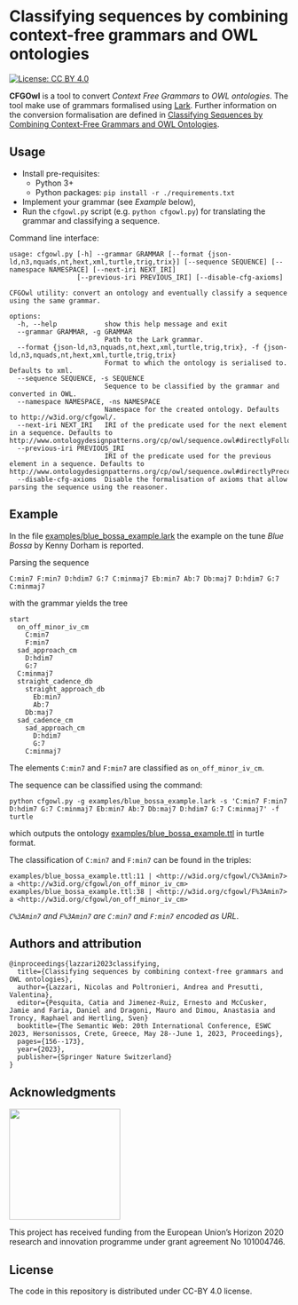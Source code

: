 # Classifying sequences by combining context-free grammars and OWL ontologies

[![License: CC BY 4.0](https://img.shields.io/badge/License-CC_BY_4.0-lightgrey.svg)](https://creativecommons.org/licenses/by/4.0/)

**CFGOwl** is a tool to convert *Context Free Grammars* to *OWL ontologies*. The tool make use of grammars formalised using [Lark](https://github.com/lark-parser/lark).
Further information on the conversion formalisation are defined in [Classifying Sequences by Combining Context-Free Grammars and OWL Ontologies](https://link.springer.com/chapter/10.1007/978-3-031-33455-9_10).


## Usage

* Install pre-requisites:
  * Python 3+
  * Python packages: `pip install -r ./requirements.txt`
* Implement your grammar (see *Example* below),
* Run the `cfgowl.py` script (e.g. `python cfgowl.py`) for translating the grammar and classifying a sequence.

Command line interface:

```
usage: cfgowl.py [-h] --grammar GRAMMAR [--format {json-ld,n3,nquads,nt,hext,xml,turtle,trig,trix}] [--sequence SEQUENCE] [--namespace NAMESPACE] [--next-iri NEXT_IRI]
                 [--previous-iri PREVIOUS_IRI] [--disable-cfg-axioms]

CFGOwl utility: convert an ontology and eventually classify a sequence using the same grammar.

options:
  -h, --help            show this help message and exit
  --grammar GRAMMAR, -g GRAMMAR
                        Path to the Lark grammar.
  --format {json-ld,n3,nquads,nt,hext,xml,turtle,trig,trix}, -f {json-ld,n3,nquads,nt,hext,xml,turtle,trig,trix}
                        Format to which the ontology is serialised to. Defaults to xml.
  --sequence SEQUENCE, -s SEQUENCE
                        Sequence to be classified by the grammar and converted in OWL.
  --namespace NAMESPACE, -ns NAMESPACE
                        Namespace for the created ontology. Defaults to http://w3id.org/cfgowl/.
  --next-iri NEXT_IRI   IRI of the predicate used for the next element in a sequence. Defaults to http://www.ontologydesignpatterns.org/cp/owl/sequence.owl#directlyFollows
  --previous-iri PREVIOUS_IRI
                        IRI of the predicate used for the previous element in a sequence. Defaults to http://www.ontologydesignpatterns.org/cp/owl/sequence.owl#directlyPrecedes
  --disable-cfg-axioms  Disable the formalisation of axioms that allow parsing the sequence using the reasoner.
```

## Example

In the file [examples/blue_bossa_example.lark](examples/blue_bossa_example.lark) the example on the tune *Blue Bossa* by Kenny Dorham is reported.

Parsing the sequence

```
C:min7 F:min7 D:hdim7 G:7 C:minmaj7 Eb:min7 Ab:7 Db:maj7 D:hdim7 G:7 C:minmaj7
```

with the grammar yields the tree

```
start
  on_off_minor_iv_cm
    C:min7
    F:min7
  sad_approach_cm
    D:hdim7
    G:7
  C:minmaj7
  straight_cadence_db
    straight_approach_db
      Eb:min7
      Ab:7
    Db:maj7
  sad_cadence_cm
    sad_approach_cm
      D:hdim7
      G:7
    C:minmaj7
```

The elements `C:min7` and `F:min7` are classified as `on_off_minor_iv_cm`.

The sequence can be classified using the command:

```
python cfgowl.py -g examples/blue_bossa_example.lark -s 'C:min7 F:min7 D:hdim7 G:7 C:minmaj7 Eb:min7 Ab:7 Db:maj7 D:hdim7 G:7 C:minmaj7' -f turtle
```

which outputs the ontology [examples/blue_bossa_example.ttl](examples/blue_bossa_example.ttl) in turtle format.

The classification of `C:min7` and `F:min7` can be found in the triples:

```
examples/blue_bossa_example.ttl:11 | <http://w3id.org/cfgowl/C%3Amin7> a <http://w3id.org/cfgowl/on_off_minor_iv_cm>
examples/blue_bossa_example.ttl:38 | <http://w3id.org/cfgowl/F%3Amin7> a <http://w3id.org/cfgowl/on_off_minor_iv_cm>
```

*`C%3Amin7` and `F%3Amin7` are `C:min7` and `F:min7` encoded as URL*.

## Authors and attribution

```
@inproceedings{lazzari2023classifying,
  title={Classifying sequences by combining context-free grammars and OWL ontologies},
  author={Lazzari, Nicolas and Poltronieri, Andrea and Presutti, Valentina},
  editor={Pesquita, Catia and Jimenez-Ruiz, Ernesto and McCusker, Jamie and Faria, Daniel and Dragoni, Mauro and Dimou, Anastasia and Troncy, Raphael and Hertling, Sven}
  booktitle={The Semantic Web: 20th International Conference, ESWC 2023, Hersonissos, Crete, Greece, May 28--June 1, 2023, Proceedings},
  pages={156--173},
  year={2023},
  publisher={Springer Nature Switzerland}
}
```

## Acknowledgments

<a href="https://polifonia-project.eu"><img src="assets/polifonia.jpg" style="width:200px;"></a>

This project has received funding from the European Union’s Horizon 2020 research and innovation programme under grant agreement No 101004746.

## License

The code in this repository is distributed under CC-BY 4.0 license.